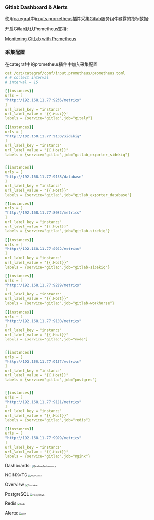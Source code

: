 ### Gitlab Dashboard & Alerts
使用[categraf](https://github.com/flashcatcloud/categraf)中[inputs.prometheus](https://github.com/flashcatcloud/categraf/tree/main/inputs/prometheus)插件采集[Gitlab](https://docs.gitlab.com/)服务组件暴露的指标数据:

开启Gitlab默认Prometheus支持:

[Monitoring GitLab with Prometheus](https://docs.gitlab.com/ee/administration/monitoring/prometheus/)

### 采集配置
在categraf中的prometheus插件中加入采集配置
```yaml
cat /opt/categraf/conf/input.prometheus/prometheus.toml
# # collect interval
# interval = 15

[[instances]]
urls = [
"http://192.168.11.77:9236/metrics"
]
url_label_key = "instance"
url_label_value = "{{.Host}}"
labels = {service="gitlab",job="gitaly"}

[[instances]]
urls = [
"http://192.168.11.77:9168/sidekiq"
]
url_label_key = "instance"
url_label_value = "{{.Host}}"
labels = {service="gitlab",job="gitlab_exporter_sidekiq"}


[[instances]]
urls = [
"http://192.168.11.77:9168/database"
]
url_label_key = "instance"
url_label_value = "{{.Host}}"
labels = {service="gitlab",job="gitlab_exporter_database"}

[[instances]]
urls = [
"http://192.168.11.77:8082/metrics"
]
url_label_key = "instance"
url_label_value = "{{.Host}}"
labels = {service="gitlab",job="gitlab-sidekiq"}

[[instances]]
urls = [
"http://192.168.11.77:8082/metrics"
]
url_label_key = "instance"
url_label_value = "{{.Host}}"
labels = {service="gitlab",job="gitlab-sidekiq"}

[[instances]]
urls = [
"http://192.168.11.77:9229/metrics"
]
url_label_key = "instance"
url_label_value = "{{.Host}}"
labels = {service="gitlab",job="gitlab-workhorse"}

[[instances]]
urls = [
"http://192.168.11.77:9100/metrics"
]
url_label_key = "instance"
url_label_value = "{{.Host}}"
labels = {service="gitlab",job="node"}


[[instances]]
urls = [
"http://192.168.11.77:9187/metrics"
]
url_label_key = "instance"
url_label_value = "{{.Host}}"
labels = {service="gitlab",job="postgres"}


[[instances]]
urls = [
"http://192.168.11.77:9121/metrics"
]
url_label_key = "instance"
url_label_value = "{{.Host}}"
labels = {service="gitlab",job="redis"}

[[instances]]
urls = [
"http://192.168.11.77:9999/metrics"
]
url_label_key = "instance"
url_label_value = "{{.Host}}"
labels = {service="gitlab",job="nginx"}
```

Dashboards:
<img src="http://download.flashcat.cloud/uPic/MachinePerformance.png" alt="MachinePerformance" style="zoom:50%;" />

NGINXVTS
<img src="http://download.flashcat.cloud/uPic/NGINXVTS.png" alt="NGINXVTS" style="zoom:50%;" />

Overview
<img src="http://download.flashcat.cloud/uPic/Overview.png" alt="Overview" style="zoom:50%;" />

PostgreSQL
<img src="http://download.flashcat.cloud/uPic/PostgreSQL.png" alt="PostgreSQL" style="zoom:50%;" />

Redis
<img src="http://download.flashcat.cloud/uPic/Redis.png" alt="Redis" style="zoom:50%;" />


Alerts:
<img src="http://download.flashcat.cloud/uPic/alerts.png" alt="alert" style="zoom:50%;" />